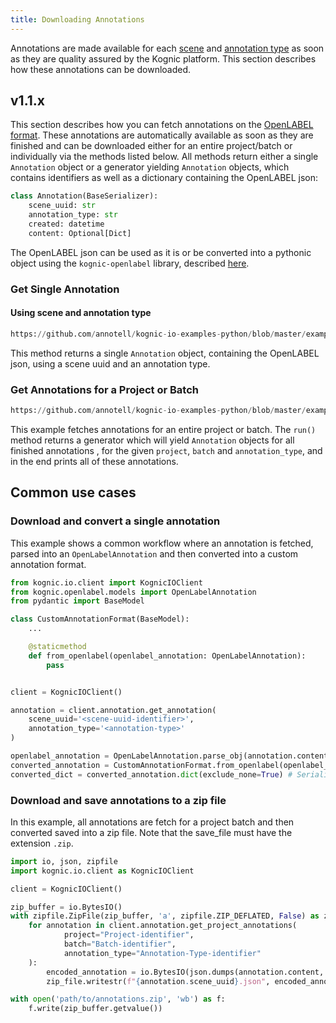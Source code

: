 ```yaml
---
title: Downloading Annotations
---
```


Annotations are made available for each [scene](overview) and [annotation type](annotation_types) as soon as they are quality assured 
by the Kognic platform. This section describes how these annotations can be downloaded.

## v1.1.x

This section describes how you can fetch annotations on the [OpenLABEL format](../openlabel/openlabel-format). These
annotations are automatically available as soon as they are finished and can be downloaded either for an entire
project/batch or individually via the methods listed below. All methods return either a single `Annotation` object or
a generator yielding `Annotation` objects, which contains identifiers as well as a dictionary containing the OpenLABEL
json:

```python
class Annotation(BaseSerializer):
    scene_uuid: str
    annotation_type: str
    created: datetime
    content: Optional[Dict]
```

The OpenLABEL json can be used as it is or be converted into a pythonic object using the `kognic-openlabel` library, described
[here](../openlabel/python-client).

### Get Single Annotation

#### Using scene and annotation type

```python reference
https://github.com/annotell/kognic-io-examples-python/blob/master/examples/get_annotation.py#L7-L10
```

This method returns a single `Annotation` object, containing the OpenLABEL json, using a scene uuid and an annotation type.

### Get Annotations for a Project or Batch

```python reference
https://github.com/annotell/kognic-io-examples-python/blob/master/examples/get_project_annotations.py#L8-L23
```

This example fetches annotations for an entire project or batch. The `run()` method returns a generator which will yield `Annotation` objects for all finished annotations
, for the given `project`, `batch` and `annotation_type`, and in the end prints all of these annotations.

## Common use cases

### Download and convert a single annotation

This example shows a common workflow where an annotation is fetched, parsed into an `OpenLabelAnnotation` and then
converted into a custom annotation format.

```python
from kognic.io.client import KognicIOClient
from kognic.openlabel.models import OpenLabelAnnotation
from pydantic import BaseModel

class CustomAnnotationFormat(BaseModel):
    ...

    @staticmethod
    def from_openlabel(openlabel_annotation: OpenLabelAnnotation):
        pass


client = KognicIOClient()

annotation = client.annotation.get_annotation(
    scene_uuid='<scene-uuid-identifier>',
    annotation_type='<annotation-type>'
)

openlabel_annotation = OpenLabelAnnotation.parse_obj(annotation.content) # Create pydantic object
converted_annotation = CustomAnnotationFormat.from_openlabel(openlabel_annotation=openlabel_annotation) # Convert annotation
converted_dict = converted_annotation.dict(exclude_none=True) # Serialize to dict (or json)
```

### Download and save annotations to a zip file

In this example, all annotations are fetch for a project batch and then converted saved into a zip file. Note that the
save_file must have the extension `.zip`.

```python
import io, json, zipfile
import kognic.io.client as KognicIOClient

client = KognicIOClient()

zip_buffer = io.BytesIO()
with zipfile.ZipFile(zip_buffer, 'a', zipfile.ZIP_DEFLATED, False) as zip_file:
    for annotation in client.annotation.get_project_annotations(
            project="Project-identifier",
            batch="Batch-identifier",
            annotation_type="Annotation-Type-identifier"
    ):
        encoded_annotation = io.BytesIO(json.dumps(annotation.content, indent=4).encode())
        zip_file.writestr(f"{annotation.scene_uuid}.json", encoded_annotation.getvalue())

with open('path/to/annotations.zip', 'wb') as f:
    f.write(zip_buffer.getvalue())
```
